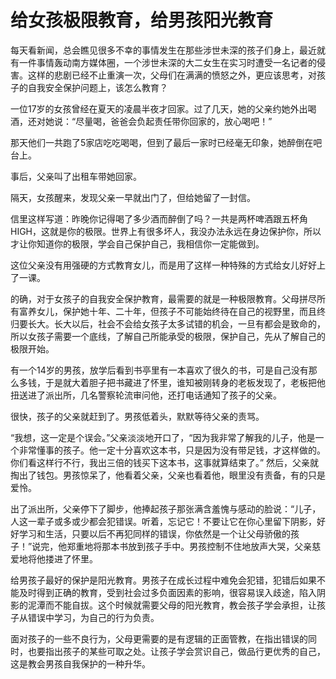 # 给女孩极限教育，给男孩阳光教育

每天看新闻，总会瞧见很多不幸的事情发生在那些涉世未深的孩子们身上，最近就有一件事情轰动南方媒体圈，一个涉世未深的大二女生在实习时遭受一名记者的侵害。这样的悲剧已经不止重演一次，父母们在满满的愤怒之外，更应该思考，对孩子的自我安全保护问题上，该怎么教育？ 

一位17岁的女孩曾经在夏天的凌晨半夜才回家。过了几天，她的父亲约她外出喝酒，还对她说：“尽量喝，爸爸会负起责任带你回家的，放心喝吧！” 

那天他们一共跑了5家店吃吃喝喝，但到了最后一家时已经毫无印象，她醉倒在吧台上。 

事后，父亲叫了出租车带她回家。 

隔天，女孩醒来，发现父亲一早就出门了，但给她留了一封信。 

信里这样写道：昨晚你记得喝了多少酒而醉倒了吗？一共是两杯啤酒跟五杯角HIGH，这就是你的极限。世界上有很多坏人，我没办法永远在身边保护你，所以才让你知道你的极限，学会自己保护自己，我相信你一定能做到。 

这位父亲没有用强硬的方式教育女儿，而是用了这样一种特殊的方式给女儿好好上了一课。 

的确，对于女孩子的自我安全保护教育，最需要的就是一种极限教育。父母拼尽所有富养女儿，保护她十年、二十年，但孩子不可能始终待在自己的视野里，而且终归要长大。长大以后，社会不会给女孩子太多试错的机会，一旦有都会是致命的，所以女孩子需要一个底线，了解自己所能承受的极限，保护自己，先从了解自己的极限开始。 

有一个14岁的男孩，放学后看到书亭里有一本喜欢了很久的书，可是自己没有那么多钱，于是就大着胆子把书藏进了怀里，谁知被刚转身的老板发现了，老板把他扭送进了派出所，几名警察轮流审问他，还打电话通知了孩子的父亲。 

很快，孩子的父亲就赶到了。男孩低着头，默默等待父亲的责骂。 

“我想，这一定是个误会。”父亲淡淡地开口了，“因为我非常了解我的儿子，他是一个非常懂事的孩子。他一定十分喜欢这本书，只是因为没有带足钱，才这样做的。你们看这样行不行，我出三倍的钱买下这本书，这事就算结束了。” 然后，父亲就掏出了钱包。男孩惊呆了，他看着父亲，父亲也看着他，眼里没有责备，有的只是爱怜。 

出了派出所，父亲停下了脚步，他捧起孩子那张满含羞愧与感动的脸说：“儿子，人这一辈子或多或少都会犯错误。听着，忘记它！不要让它在你心里留下阴影，好好学习和生活，只要以后不再犯同样的错误，你依然是一个让父母骄傲的孩子！”说完，他郑重地将那本书放到孩子手中。男孩控制不住地放声大哭，父亲慈爱地将他搂进了怀里。 

给男孩子最好的保护是阳光教育。男孩子在成长过程中难免会犯错，犯错后如果不能及时得到正确的教育，受到社会过多负面因素的影响，很容易误入歧途，陷入阴影的泥潭而不能自拔。这个时候就需要父母的阳光教育，教会孩子学会承担，让孩子从错误中学习，为自己的行为负责。 

面对孩子的一些不良行为，父母更需要的是有逻辑的正面管教，在指出错误的同时，也要指出孩子的某些可取之处。让孩子学会赏识自己，做品行更优秀的自己，这是教会男孩自我保护的一种升华。